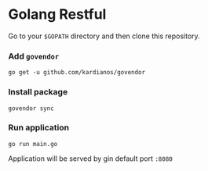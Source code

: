 # Golang Restful

Go to your ```$GOPATH``` directory and then clone this repository.

### Add `govendor`
```go get -u github.com/kardianos/govendor```

### Install package
```govendor sync```

### Run application
```go run main.go```

Application will be served by gin default port `:8080`